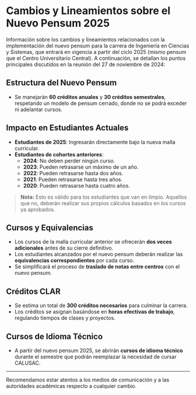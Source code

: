 # Cambios y Lineamientos sobre el Nuevo Pensum 2025

Información sobre los cambios y lineamientos relacionados con la implementación del nuevo pensum para la carrera de Ingeniería en Ciencias y Sistemas, que entrará en vigencia a partir del ciclo 2025 (mismo pensum que el Centro Universitario Central). A continuación, se detallan los puntos principales discutidos en la reunión del 27 de noviembre de 2024:

## Estructura del Nuevo Pensum
- Se manejarán **60 créditos anuales** y **30 créditos semestrales**, respetando un modelo de pensum cerrado, donde no se podrá exceder ni adelantar cursos.

## Impacto en Estudiantes Actuales
- **Estudiantes de 2025**: Ingresarán directamente bajo la nueva malla curricular.
- **Estudiantes de cohortes anteriores**:
  - **2024**: No deben perder ningún curso.
  - **2023**: Pueden retrasarse un máximo de un año.
  - **2022**: Pueden retrasarse hasta dos años.
  - **2021**: Pueden retrasarse hasta tres años.
  - **2020**: Pueden retrasarse hasta cuatro años.

> **Nota:** Esto es válido para los estudiantes que van en limpio. Aquellos que no, deberán realizar sus propios cálculos basados en los cursos ya aprobados.

## Cursos y Equivalencias
- Los cursos de la malla curricular anterior se ofrecerán **dos veces adicionales** antes de su cierre definitivo.
- Los estudiantes alcanzados por el nuevo pensum deberán realizar las **equivalencias correspondientes** por cada curso.
- Se simplificará el proceso de **traslado de notas entre centros** con el nuevo pensum.

## Créditos CLAR
- Se estima un total de **300 créditos necesarios** para culminar la carrera.
- Los créditos se asignan basándose en **horas efectivas de trabajo**, regulando tiempos de clases y proyectos.

## Cursos de Idioma Técnico
- A partir del nuevo pensum 2025, se abrirán **cursos de idioma técnico** durante el semestre que podrán reemplazar la necesidad de cursar CALUSAC.

---

Recomendamos estar atentos a los medios de comunicación y a las autoridades académicas respecto a cualquier cambio.
